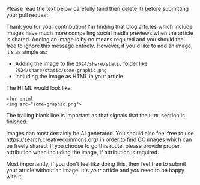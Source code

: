 Please read the text below carefully (and then delete it) before submitting
your pull request.

Thank you for your contribution! I'm finding that blog articles which include
images have much more compelling social media previews when the article is
shared. Adding an image is by no means required and you should feel free to
ignore this message entirely. However, if you'd like to add an image, it's as
simple as:

* Adding the image to the `2024/share/static` folder like `2024/share/static/some-graphic.png`
* Including the image as HTML in your article

The HTML would look like:

```pod
=for :html
<img src="some-graphic.png">

```

The trailing blank line is important as that signals that the `HTML` section is finished.

Images can most certainly be AI generated. You should also feel free to use
https://search.creativecommons.org/ in order to find CC images which can be
freely shared. If you choose to go this route, please provide proper
attribution when including the image, if attribution is required.

Most importantly, if you don't feel like doing this, then feel free to submit
your article without an image. It's *your* article and *you* need to be happy
with it.
